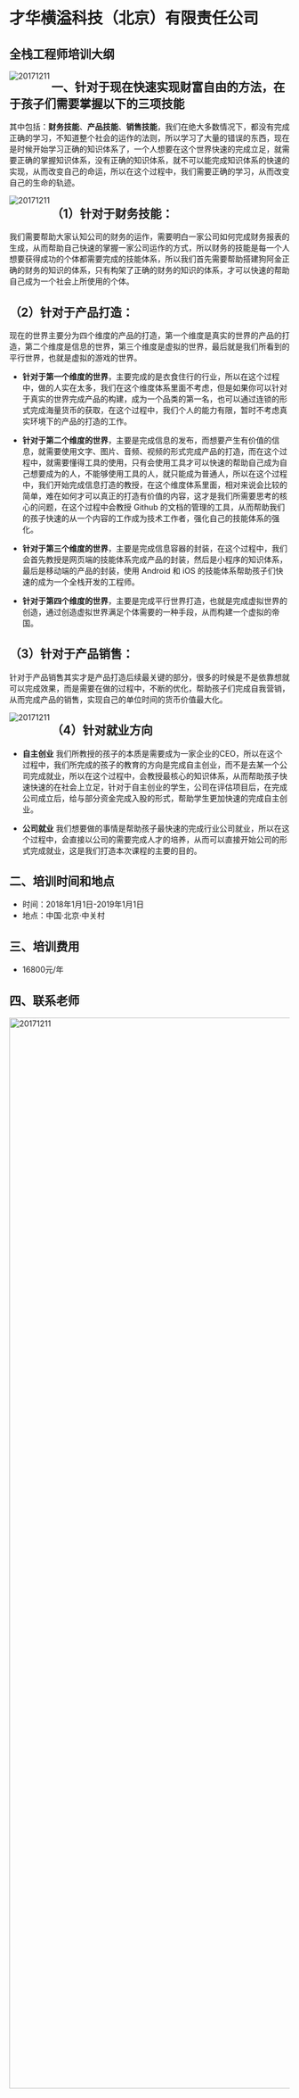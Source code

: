 # 才华横溢科技（北京）有限责任公司
## 全栈工程师培训大纲
<img src="https://github.com/shenzhoudance/Full-Stack-Developer-Course/blob/master/caihuahengyilogo.png" align='left' alt="20171211"/>



## 一、针对于现在快速实现财富自由的方法，在于孩子们需要掌握以下的三项技能
其中包括：**财务技能**、**产品技能**、**销售技能**，我们在绝大多数情况下，都没有完成正确的学习，不知道整个社会的运作的法则，所以学习了大量的错误的东西，现在是时候开始学习正确的知识体系了，一个人想要在这个世界快速的完成立足，就需要正确的掌握知识体系，没有正确的知识体系，就不可以能完成知识体系的快速的实现，从而改变自己的命运，所以在这个过程中，我们需要正确的学习，从而改变自己的生命的轨迹。

<img src="https://github.com/shenzhoudance/Full-Stack-Developer-Course/blob/master/awaiting-the-tide_large.jpg" align='left' alt="20171211"/>

## （1）针对于财务技能：
我们需要帮助大家认知公司的财务的运作，需要明白一家公司如何完成财务报表的生成，从而帮助自己快速的掌握一家公司运作的方式，所以财务的技能是每一个人想要获得成功的个体都需要完成的技能体系，所以我们首先需要帮助搭建狗阿金正确的财务的知识的体系，只有构架了正确的财务的知识的体系，才可以快速的帮助自己成为一个社会上所使用的个体。

## （2）针对于产品打造：
现在的世界主要分为四个维度的产品的打造，第一个维度是真实的世界的产品的打造，第二个维度是信息的世界，第三个维度是虚拟的世界，最后就是我们所看到的平行世界，也就是虚拟的游戏的世界。

- **针对于第一个维度的世界**，主要完成的是衣食住行的行业，所以在这个过程中，做的人实在太多，我们在这个维度体系里面不考虑，但是如果你可以针对于真实的世界完成产品的构建，成为一个品类的第一名，也可以通过连锁的形式完成海量货币的获取，在这个过程中，我们个人的能力有限，暂时不考虑真实环境下的产品的打造的工作。

- **针对于第二个维度的世界**，主要是完成信息的发布，而想要产生有价值的信息，就需要使用文字、图片、音频、视频的形式完成产品的打造，而在这个过程中，就需要懂得工具的使用，只有会使用工具才可以快速的帮助自己成为自己想要成为的人，不能够使用工具的人，就只能成为普通人，所以在这个过程中，我们开始完成信息打造的教授，在这个维度体系里面，相对来说会比较的简单，难在如何才可以真正的打造有价值的内容，这才是我们所需要思考的核心的问题，在这个过程中会教授 Github 的文档的管理的工具，从而帮助我们的孩子快速的从一个内容的工作成为技术工作者，强化自己的技能体系的强化。

- **针对于第三个维度的世界**，主要是完成信息容器的封装，在这个过程中，我们会首先教授是网页端的技能体系完成产品的封装，然后是小程序的知识体系，最后是移动端的产品的封装，使用 Android 和 iOS 的技能体系帮助孩子们快速的成为一个全栈开发的工程师。

- **针对于第四个维度的世界**，主要是完成平行世界打造，也就是完成虚拟世界的创造，通过创造虚拟世界满足个体需要的一种手段，从而构建一个虚拟的帝国。

## （3）针对于产品销售：
针对于产品销售其实才是产品打造后续最关键的部分，很多的时候是不是依靠想就可以完成效果，而是需要在做的过程中，不断的优化，帮助孩子们完成自我营销，从而完成产品的销售，实现自己的单位时间的货币价值最大化。

<img src="https://github.com/shenzhoudance/Full-Stack-Developer-Course/blob/master/caihuahengyi.png" align='left' alt="20171211"/>

## （4）针对就业方向
- **自主创业**
我们所教授的孩子的本质是需要成为一家企业的CEO，所以在这个过程中，我们所完成的孩子的教育的方向是完成自主创业，而不是去某一个公司完成就业，所以在这个过程中，会教授最核心的知识体系，从而帮助孩子快速快速的在社会上立足，针对于自主创业的学生，公司在评估项目后，在完成公司成立后，给与部分资金完成入股的形式，帮助学生更加快速的完成自主创业。

- **公司就业**
我们想要做的事情是帮助孩子最快速的完成行业公司就业，所以在这个过程中，会直接以公司的需要完成人才的培养，从而可以直接开始公司的形式完成就业，这是我们打造本次课程的主要的目的。

## 二、培训时间和地点
- 时间：2018年1月1日-2019年1月1日
- 地点：中国·北京·中关村

## 三、培训费用
- 16800元/年

## 四、联系老师
<img src="https://github.com/shenzhoudance/caihuahengyiIMG/blob/master/20171211%E9%97%A8%E5%BE%92%E8%AE%A1%E5%88%92-%E5%9F%B9%E8%AE%AD.jpg" align='left' width="1080" height="1920" alt="20171211"/>

